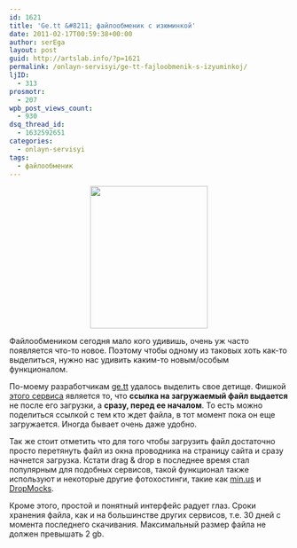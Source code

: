 ```yaml
---
id: 1621
title: 'Ge.tt &#8211; файлообменик с изюминкой'
date: 2011-02-17T00:59:38+00:00
author: serEga
layout: post
guid: http://artslab.info/?p=1621
permalink: /onlayn-servisyi/ge-tt-fajloobmenik-s-izyuminkoj/
ljID:
  - 313
prosmotr:
  - 207
wpb_post_views_count:
  - 930
dsq_thread_id:
  - 1632592651
categories:
  - onlayn-servisyi
tags:
  - файлообменик
---
```

<center>
  <a href="http://googledrive.com/host/0B9lHVSSSdxdxd0hjdUdmRzY3Tjg/gett.jpg"><img src="http://googledrive.com/host/0B9lHVSSSdxdxd0hjdUdmRzY3Tjg/ge_tt.jpg" alt="" title="ge_tt" width="212" height="257" class="alignnone size-full wp-image-1626" /></a>
</center>

Файлообмеником сегодня мало кого удивишь, очень уж часто появляется что-то новое. Поэтому чтобы одному из таковых хоть как-то выделиться, нужно нас удивить каким-то новым/особым функционалом.

По-моему разработчикам [ge.tt](http://ge.tt/) удалось выделить свое детище. Фишкой [этого сервиса](http://ge.tt/) является то, что **ссылка на загружаемый файл выдается** не после его загрузки, а **сразу, перед ее началом**. То есть можно поделиться ссылкой с тем кто ждет файла, в тот момент пока он еще загружается. Иногда бывает очень даже удобно.

Так же стоит отметить что для того чтобы загрузить файл достаточно просто перетянуть файл из окна проводника на страницу сайта и сразу начнется загрузка. Кстати drag & drop в последнее время стал популярным для подобных сервисов, такой функционал также используют и некоторые другие фотохостинги, такие как [min.us](http://min.us/) и [DropMocks](http://www.dropmocks.com/).

Кроме этого, простой и понятный интерфейс радует глаз. Сроки хранения файла, как и на большинстве других сервисов, т.е. 30 дней с момента последнего скачивания. Максимальный размер файла не должен превышать 2 gb.